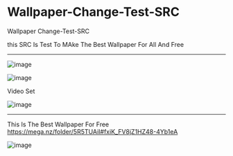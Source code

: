 # Wallpaper-Change-Test-SRC
Wallpaper Change-Test-SRC


this SRC Is Test To MAke The Best Wallpaper For All And Free

** **

![image](https://user-images.githubusercontent.com/74623428/147824610-231e1002-ee12-4888-bafd-6ea89f051f38.png)


![image](https://github.com/noradlb1/Wallpaper-Change-Test-SRC/assets/74623428/e452ff16-1aa7-44d9-b54b-dc1e3eefb61a)


Video Set

![image](https://github.com/noradlb1/Wallpaper-Change-Test-SRC/assets/74623428/b508f412-cc61-4e9b-a827-bc6e7ecd3244)


** **
This Is The Best Wallpaper For Free
https://mega.nz/folder/5R5TUAiI#fxiK_FV8jZ1HZ48-4Yb1eA

![image](https://user-images.githubusercontent.com/74623428/181129063-8f3866f0-0331-49b9-8931-c956f87cac12.png)
